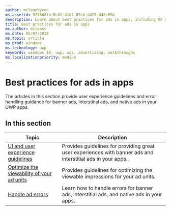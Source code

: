 ```yaml
---
author: mcleanbyron
ms.assetid: 527660fb-8e32-41b4-89cb-d422ed48c69b
description: Learn about best practices for ads in apps, including UX guidelines and error handling.
title: Best practices for ads in apps
ms.author: mcleans
ms.date: 05/07/2018
ms.topic: article
ms.prod: windows
ms.technology: uwp
keywords: windows 10, uwp, ads, advertising, walkthroughs
ms.localizationpriority: medium
---
```


# Best practices for ads in apps

The articles in this section provide user experience guidelines and error handling guidance for banner ads, interstitial ads, and native ads in your UWP apps.

## In this section

|  Topic    | Description |               
|----------|-------|
| [UI and user experience guidelines](ui-and-user-experience-guidelines.md) | Provides guidelines for providing great user experiences with banner ads and interstitial ads in your apps. |
| [Optimize the viewability of your ad units](optimize-ad-unit-viewability.md) | Provides guidelines for optimizing the viewable impressions for your ad units. |
| [Handle ad errors](error-handling-with-advertising-libraries.md)     |  Learn how to handle errors for banner ads, interstitial ads, and native ads in your apps.          |



 

 

